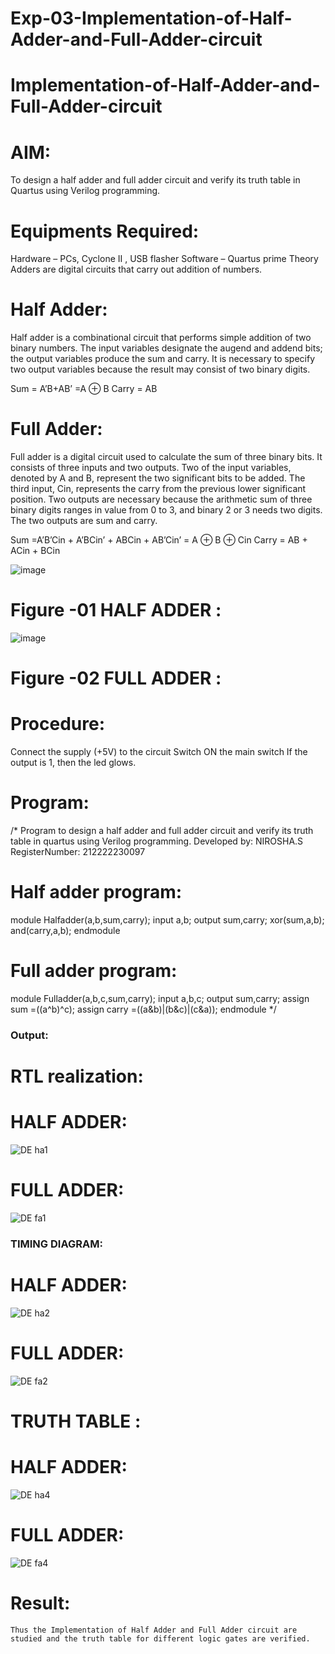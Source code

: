# Exp-03-Implementation-of-Half-Adder-and-Full-Adder-circuit

# Implementation-of-Half-Adder-and-Full-Adder-circuit

# AIM:
To design a half adder and full adder circuit and verify its truth table in Quartus using Verilog programming.

# Equipments Required:

Hardware – PCs, Cyclone II , USB flasher
Software – Quartus prime
Theory
Adders are digital circuits that carry out addition of numbers.

# Half Adder:

Half adder is a combinational circuit that performs simple addition of two binary numbers. The input variables designate the augend and addend bits; the output variables produce the sum and carry. It is necessary to specify two output variables because the result may consist of two binary digits.

Sum = A’B+AB’ =A ⊕ B Carry = AB

# Full Adder:
Full adder is a digital circuit used to calculate the sum of three binary bits. It consists of three inputs and two outputs. Two of the input variables, denoted by A and B, represent the two significant bits to be added. The third input, Cin, represents the carry from the previous lower significant position. Two outputs are necessary because the arithmetic sum of three binary digits ranges in value from 0 to 3, and binary 2 or 3 needs two digits. The two outputs are sum and carry.

Sum =A’B’Cin + A’BCin’ + ABCin + AB’Cin’ = A ⊕ B ⊕ Cin Carry = AB + ACin + BCin

 ![image](https://user-images.githubusercontent.com/36288975/163552156-a13e5a56-c638-4110-97d9-8896907c8d25.png)

# Figure -01 HALF ADDER :


![image](https://user-images.githubusercontent.com/36288975/163552057-b3547877-6d07-45b4-b7e0-bcfebfad9e1d.png)

# Figure -02 FULL ADDER :

# Procedure:

Connect the supply (+5V) to the circuit
Switch ON the main switch
If the output is 1, then the led glows.

# Program:
/*
Program to design a half adder and full adder circuit and verify its truth table in quartus using Verilog programming.
Developed by: NIROSHA.S 
RegisterNumber: 212222230097

# Half adder program:

module Halfadder(a,b,sum,carry);
input a,b;
output sum,carry;
xor(sum,a,b);
and(carry,a,b);
endmodule

# Full adder program:

module Fulladder(a,b,c,sum,carry);
input a,b,c;
output sum,carry;
assign sum =((a^b)^c);
assign carry =((a&b)|(b&c)|(c&a));
endmodule
*/


### Output:

# RTL realization:

# HALF ADDER:

![DE ha1](https://user-images.githubusercontent.com/121418437/230565692-104e435c-708a-4ff2-8206-1e0f6e786abd.PNG)

# FULL ADDER:

![DE fa1](https://user-images.githubusercontent.com/121418437/230565760-64fc6fc2-cd06-46c3-8047-43ce06d6b2ff.PNG)

### TIMING DIAGRAM:

# HALF ADDER:

![DE ha2](https://user-images.githubusercontent.com/121418437/230566053-33fc1d86-40bb-4126-b46e-130cb202ee71.PNG)

# FULL ADDER:

![DE fa2](https://user-images.githubusercontent.com/121418437/230566083-7b89435c-b839-4e55-9398-860090ef6250.PNG)

# TRUTH TABLE :

# HALF ADDER:

![DE ha4](https://user-images.githubusercontent.com/121418437/230566184-c05edc5c-028d-4410-a22d-32b32353f8dc.png)

# FULL ADDER:

![DE fa4](https://user-images.githubusercontent.com/121418437/230566220-8f1ae3db-5937-4e0b-9110-8b7824a8e924.png)

# Result:
    Thus the Implementation of Half Adder and Full Adder circuit are studied and the truth table for different logic gates are verified.
